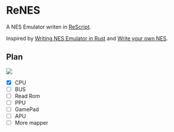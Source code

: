 # ReNES

A NES Emulator writen in [ReScript](https://rescript-lang.org/).

Inspired by [Writing NES Emulator in Rust](https://bugzmanov.github.io/nes_ebook/chapter_1.html) and
[Write your own NES](https://yizhang82.dev/nes-emu-overview).

## Plan

![](https://bugzmanov.github.io/nes_ebook/images/ch2/image_3_nes_components.png)

- [x] CPU
- [ ] BUS
- [ ] Read Rom
- [ ] PPU
- [ ] GamePad
- [ ] APU
- [ ] More mapper
